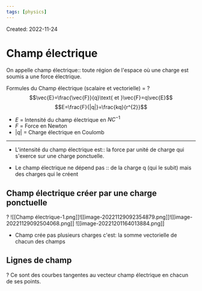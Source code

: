 ```yaml
---
tags: [physics] 
---
```

Created: 2022-11-24

# Champ électrique
On appelle champ électrique:: toute région de l'espace où une charge est soumis a une force électrique.
<!--SR:!2023-04-16,60,170-->

Formules du Champ électrique (scalaire et vectorielle) =
?
$$\vec{E}=\frac{\vec{F}}{q}\text{ et }\vec{F}=q\vec{E}$$
$$E=\frac{F}{|q|}=\frac{kq}{r^{2}}$$
- $E$ = Intensité du champ électrique en $NC^{-1}$
- $F$ = Force en Newton 
- $|q|$ = Charge électrique en Coulomb
---
<!--SR:!2023-03-10,54,210-->

- L'intensité du champ électrique est:: la force par unité de charge qui s'exerce sur une charge ponctuelle.
<!--SR:!2023-05-04,59,259-->

<!--SR:!2023-02-12,14,130-->
- Le champ électrique ne dépend pas :: de la charge q (qui le subit) mais des charges qui le créent
<!--SR:!2023-06-19,117,230-->

## Champ électrique créer par une charge ponctuelle
?
![[Champ électrique-1.png]]![[image-20221129092354879.png]]![[image-20221129092504068.png]]
![[image-20221201164013884.png]]
<!--SR:!2023-05-03,87,230-->


- Champ crée pas plusieurs charges c'est: la somme vectorielle de chacun des champs

## Lignes de champ
?
Ce sont des courbes tangentes au vecteur champ électrique en chacun de ses points.
<!--SR:!2023-05-04,88,230-->

<!--SR:!2022-12-01,1,214-->


